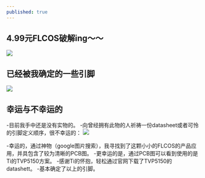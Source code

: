 ```yaml
---
published: true
---
```

## 4.99元FLCOS破解ing～～

![](https://raw.githubusercontent.com/io-hack/io-hack.github.io/master/dl/img3.jpg)

## 已经被我确定的一些引脚

![](https://github.com/io-hack/io-hack.github.io/blob/master/dl/img4.png?raw=true)

## 幸运与不幸运的

-目前我手中还是没有实物的。
-向曾经拥有此物的人祈祷一份datasheet或者可怜的引脚定义顺序，很不幸运的：
![](https://raw.githubusercontent.com/io-hack/io-hack.github.io/master/dl/img5.png)

-幸运的，通过神物（google图片搜索），我寻找到了这颗小小的FLCOS的产品应用，并具包含了较为清晰的PCB图。
-更幸运的是，通过PCB图可以看到使用的是Ti的TVP5150方案。
-感谢Ti的怀抱，轻松通过官网下载了TVP5150的datashett。
-基本确定了以上的引脚。
